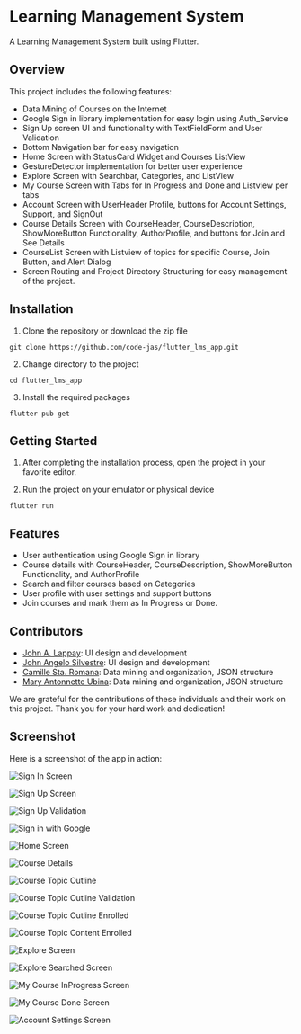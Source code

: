 # Learning Management System

A Learning Management System built using Flutter.

## Overview

This project includes the following features:

- Data Mining of Courses on the Internet
- Google Sign in library implementation for easy login using Auth_Service
- Sign Up screen UI and functionality with TextFieldForm and User Validation
- Bottom Navigation bar for easy navigation
- Home Screen with StatusCard Widget and Courses ListView
- GestureDetector implementation for better user experience
- Explore Screen with Searchbar, Categories, and ListView
- My Course Screen with Tabs for In Progress and Done and Listview per tabs
- Account Screen with UserHeader Profile, buttons for Account Settings, Support, and SignOut
- Course Details Screen with CourseHeader, CourseDescription, ShowMoreButton Functionality, AuthorProfile, and buttons for Join and See Details
- CourseList Screen with Listview of topics for specific Course, Join Button, and Alert Dialog
- Screen Routing and Project Directory Structuring for easy management of the project.

## Installation

1. Clone the repository or download the zip file
```
git clone https://github.com/code-jas/flutter_lms_app.git
```

2. Change directory to the project
```
cd flutter_lms_app
```

3. Install the required packages
```
flutter pub get
```

## Getting Started

1. After completing the installation process, open the project in your favorite editor.

2. Run the project on your emulator or physical device
```
flutter run
```

## Features

- User authentication using Google Sign in library
- Course details with CourseHeader, CourseDescription, ShowMoreButton Functionality, and AuthorProfile
- Search and filter courses based on Categories
- User profile with user settings and support buttons
- Join courses and mark them as In Progress or Done.

## Contributors

- [John A. Lappay](https://github.com/supremoods): UI design and development
- [John Angelo Silvestre](https://github.com/code-jas): UI design and development
- [Camille Sta. Romana](https://github.com/camieller): Data mining and organization, JSON structure
- [Mary Antonnette Ubina](https://github.com/maubina): Data mining and organization, JSON structure

We are grateful for the contributions of these individuals and their work on this project. Thank you for your hard work and dedication!


## Screenshot

Here is a screenshot of the app in action:

![Sign In Screen](assets/images/screenshots/screenshot_signin.png)

![Sign Up Screen](assets/images/screenshots/screenshot_signup.png)

![Sign Up Validation](assets/images/screenshots/screenshot_signup_validation.png)

![Sign in with Google ](assets/images/screenshots/screenshot_signin_google.png)

![Home Screen](assets/images/screenshots/screenshot_home.png)

![Course Details](assets/images/screenshots/screenshot_course_details.png)

![Course Topic Outline](assets/images/screenshots/screenshot_course_topic_outline.png)

![Course Topic Outline Validation](assets/images/screenshots/screenshot_topic_outline_join_first.png)

![Course Topic Outline Enrolled](assets/images/screenshots/screenshot_topic_outline_enrolled.png)

![Course Topic Content Enrolled](assets/images/screenshots/screenshot_topic_content_enrolled.png)

![Explore Screen](assets/images/screenshots/screenshot_explore.png)

![Explore Searched Screen](assets/images/screenshots/screenshot_explore_searched.png)

![My Course InProgress Screen](assets/images/screenshots/screenshot_my_course_inprogress.png)

![My Course Done Screen](assets/images/screenshots/screenshot_my_course_done.png)

![Account Settings Screen](assets/images/screenshots/screenshot_account_settings.png)



